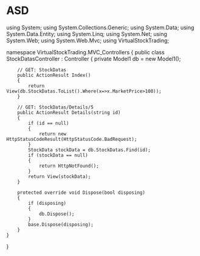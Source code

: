 # ASD
using System;
using System.Collections.Generic;
using System.Data;
using System.Data.Entity;
using System.Linq;
using System.Net;
using System.Web;
using System.Web.Mvc;
using VirtualStockTrading;

namespace VirtualStockTrading.MVC_Controllers
{
    public class StockDatasController : Controller
    {
        private Model1 db = new Model1();

        // GET: StockDatas
        public ActionResult Index()
        {
            return View(db.StockDatas.ToList().Where(x=>x.MarketPrice>100));
        }

        // GET: StockDatas/Details/5
        public ActionResult Details(string id)
        {
            if (id == null)
            {
                return new HttpStatusCodeResult(HttpStatusCode.BadRequest);
            }
            StockData stockData = db.StockDatas.Find(id);
            if (stockData == null)
            {
                return HttpNotFound();
            }
            return View(stockData);
        }
        
        protected override void Dispose(bool disposing)
        {
            if (disposing)
            {
                db.Dispose();
            }
            base.Dispose(disposing);
        }
    }
}
